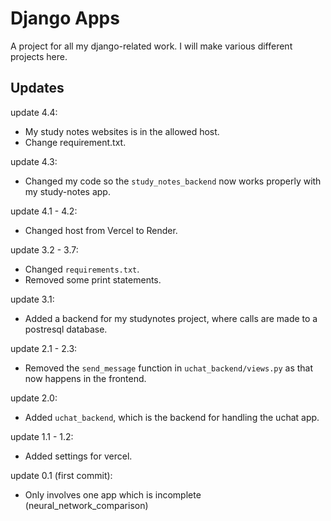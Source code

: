 # Django Apps

A project for all my django-related work. I will make various different projects here.

## Updates

update 4.4:
- My study notes websites is in the allowed host.
- Change requirement.txt.

update 4.3:
- Changed my code so the `study_notes_backend` now works properly with my study-notes app.

update 4.1 - 4.2:
- Changed host from Vercel to Render.

update 3.2 - 3.7:
- Changed `requirements.txt`.
- Removed some print statements.

update 3.1:
- Added a backend for my studynotes project, where calls are made to a postresql database.

update 2.1 - 2.3:
- Removed the `send_message` function in `uchat_backend/views.py` as that now happens in the frontend.

update 2.0:
- Added `uchat_backend`, which is the backend for handling the uchat app.

update 1.1 - 1.2:
- Added settings for vercel.

update 0.1 (first commit):
- Only involves one app which is incomplete (neural_network_comparison)